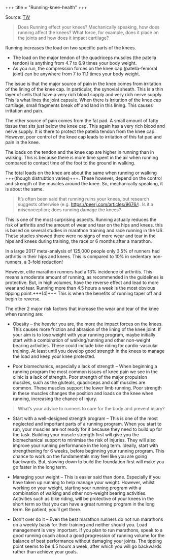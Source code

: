 +++
title = "Running-knee-health"
+++

Source: [TW](https://mdhealth.com.au/does-running-effect-your-knees/)


> Does Running effect your knees?
Mechanically speaking, how does running affect the knees? What force, for example, does it place on the joints and how does it impact cartilage?

Running increases the load on two specific parts of the knees.

- The load on the major tendon of the quadriceps muscles (the patella tendon) is anything from 4.7 to 6.9 times your body weight.
- As you run, the compression forces on the knee cap (patella-femoral joint) can be anywhere from 7 to 11.1 times your body weight.

The issue is that the major source of pain in the knee comes from irritation of the lining of the knee cap. In particular, the synovial sheath. This is a thin layer of cells that have a very rich blood supply and very rich nerve supply. This is what lines the joint capsule. When there is irritation of the knee cap cartilage, small fragments break off and land in this lining. This causes irritation and pain. 

The other source of pain comes from the fat pad. A small amount of fatty tissue that sits just below the knee cap. This again has a very rich blood and nerve supply. It is there to protect the patella tendon from the knee cap. However, poor control of the knee cap leads to irritation of this fat pad and pain in the knee.

The loads on the tendon and the knee cap are higher in running than in walking. This is because there is more time spent in the air when running compared to contact time of the foot to the ground in walking. 

The total loads on the knee are about the same when running or walking +++(though distrubtion varies)+++. These however, depend on the control and strength of the muscles around the knee. So, mechanically speaking, it is about the same.

> It’s often been said that running ruins your knees, but research suggests otherwise (e.g. https://peerj.com/articles/9676/). Is it a misconception; does running damage the knees?

This is one of the most surprising aspects. Running actually reduces the risk of arthritis and the amount of wear and tear on the hips and knees. this is based on several studies in marathon training and race running in the US. These studies showed there were no signs of more wear and tear in the hips and knees during training, the race or 6 months after a marathon.

In a large 2017 meta-analysis of 125,000 people only 3.5% of runners had arthritis in their hips and knees. This is compared to 10% in sedentary non-runners, a 3-fold reduction!

However, elite marathon runners had a 13% incidence of arthritis. This means a moderate amount of running, as recommended in the guidelines is protective. But, in high volumes, have the reverse effect and lead to more wear and tear.  Running more than 4.5 hours a week is the most obvious tipping point.+++(4)+++ This is when the benefits of running taper off and begin to reverse.

The other 2 major risk factors that increase the wear and tear of the knee when running are:

- Obesity – the heavier you are, the more the impact forces on the knees. This causes more friction and abrasion of the lining of the knee joint. If your aim is to lose weight with your running program, maybe initially start with a combination of walking/running and other non-weight bearing activities. These could include bike riding for cardio-vascular training. At least until you develop good strength in the knees to manage the load and keep your knee protected.

- Poor biomechanics, especially a lack of strength – When beginning a running program the most common issues of knee pain we see in the clinic is a lack of strength. Poor strength of the major propulsion muscles, such as the gluteals, quadriceps and calf muscles are common. These muscles support the lower limb running. Poor strength in these muscles changes the position and loads on the knee when running, increasing the chance of injury.

> What’s your advice to runners to care for the body and prevent injury?

- Start with a well-designed strength program – This is one of the most neglected and important parts of a running program. When you start to run, your muscles are not ready for it because they need to build up for the task.  Building your muscle strength first will give you the biomechanical support to minimise the risk of injuries. They will also improve your running performance in the long term.  Ideally, start with strengthening for 6 weeks, before beginning your running program. This chance to work on the fundamentals may feel like you are going backwards. But, slowing down to build the foundation first will make you go faster in the long term.

- Managing your weight – This is easier said than done. Especially if you have taken up running to help manage your weight. However, whilst working on your weight, starting your running program with a combination of walking and other non-weight bearing activities. Activities such as bike riding, will be protective of your knees in the short term so that you can have a great running program in the long term.  Be patient, you’ll get there.

- Don’t over do it – Even the best marathon runners do not run marathons on a weekly basis for their training and neither should you. Load management is very important.  If you plan to run marathons, speak to a good running coach about a good progression of running volume for the balance of best performance without damaging your joints. The tipping point seems to be 4.5 hours a week, after which you will go backwards rather than achieve your goals.